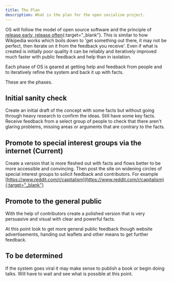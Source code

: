 ```yaml
---
title: The Plan
description: What is the plan for the open socialism project.
---
```


OS will follow the model of open source software and the principle of [release early, release often](https://en.wikipedia.org/wiki/Release_early,_release_often){:target="_blank"}. This is similar to how Wikipedia works which boils down to 'get something out there, it may not be perfect, then iterate on it from the feedback you receive'. Even if what is created is initially poor quality it can be reliably and iteratively improved much faster with public feedback and help than in isolation.

Each phase of OS is geared at getting help and feedback from people and to iteratively refine the system and back it up with facts.

These are the phases.

## Initial sanity check

Create an initial draft of the concept with some facts but without going through heavy research to confirm the ideas. Still have some key facts. Receive feedback from a select group of people to check that there aren't glaring problems, missing areas or arguments that are contrary to the facts.

## Promote to special interest groups via the internet (Current)

Create a version that is more fleshed out with facts and flows better to be more accessible and convincing. Then post the site on widening circles of special interest groups to solicit feedback and contributors. For example [https://www.reddit.com/r/capitalism](https://www.reddit.com/r/capitalism){:target="_blank"}

## Promote to the general public

With the help of contributors create a polished version that is very persuasive and visual with clear and powerful facts.

At this point look to get more general public feedback though website advertisements, handing out leaflets and other means to get further feedback.

## To be determined

If the system goes viral it may make sense to publish a book or begin doing talks. Will have to wait and see what is possible at this point.
